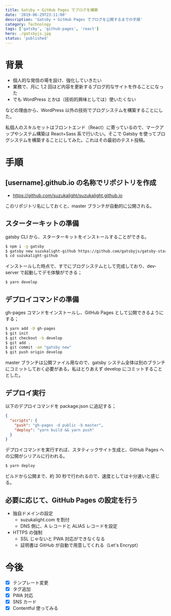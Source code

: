 ```yaml
---
title: Gatsby + GitHub Pages でブログを構築
date: '2019-06-29T23:11:00'
description: 'Gatsby + GitHub Pages でブログを公開するまでの手順'
category: Technology
tags: ['gatsby', 'github-pages', 'react']
hero: ./gatsbyjs.jpg
status: 'published'
---
```


# 背景

- 個人的な発信の場を設け、強化していきたい
- 業務で、月に 1,2 回ほど内容を更新するブログ的なサイトを作ることになった
- でも WordPress とかは（技術的興味としては）使いたくない

などの理由から、WordPress 以外の技術でブログシステムを構築することにした。

私個人のスキルセットはフロントエンド（React）に寄っているので、マークアップやシステム構築は React+Sass 系で行いたい。そこで Gatsby を使ってブログシステムを構築することにしてみた。これはその最初のテスト投稿。

# 手順

## [username].github.io の名称でリポジトリを作成

- https://github.com/suzukalight/suzukalight.github.io

このリポジトリ名にしておくと、master ブランチが自動的に公開される。

## スターターキットの準備

gatsby CLI から、スターターキットをインストールすることができる。

```bash
$ npm i -g gatsby
$ gatsby new suzukalight-github https://github.com/gatsbyjs/gatsby-starter-blog
$ cd suzukalight-github
```

インストールした時点で、すでにブログシステムとして完成しており、dev-server で起動してデモ体験ができる；

```bash
$ yarn develop
```

## デプロイコマンドの準備

gh-pages コマンドをインストールし、GitHub Pages として公開できるようにする；

```bash
$ yarn add -D gh-pages
$ git init
$ git checkout -b develop
$ git add .
$ git commit -am "gatsby new"
$ git push origin develop
```

master ブランチは公開ファイル用なので、gatsby システム全体は別のブランチにコミットしておく必要がある。私はとりあえず develop にコミットすることとした。

## デプロイ実行

以下のデプロイコマンドを package.json に追記する；

```json{3-4}:package.json
{
  "scripts": {
    "push": "gh-pages -d public -b master",
    "deploy": "yarn build && yarn push"
  }
}
```

デプロイコマンドを実行すれば、スタティックサイト生成と、GitHub Pages への公開がシリアルに行われる。

```bash
$ yarn deploy
```

ビルドから公開まで、約 30 秒で行われるので、速度としては十分速いと感じる。

## 必要に応じて、GitHub Pages の設定を行う

- 独自ドメインの設定
  - suzukalight.com を割付
  - DNS 側に、A レコードと ALIAS レコードを設定
- HTTPS の強制
  - SSL じゃないと PWA 対応ができなくなる
  - 証明書は GitHub が自動で用意してくれる（Let's Encrypt）

# 今後

- [x] テンプレート変更
- [x] タグ追加
- [x] PWA 対応
- [x] SNS カード
- [x] Contentful 使ってみる
